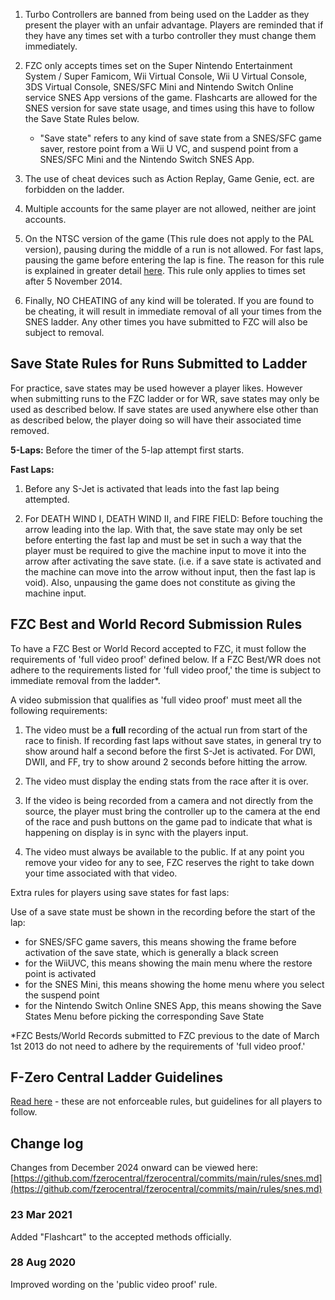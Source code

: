 1. Turbo Controllers are banned from being used on the Ladder as they present the player with an unfair advantage. Players are reminded that if they have any times set with a turbo controller they must change them immediately.

1. FZC only accepts times set on the Super Nintendo Entertainment System / Super Famicom, Wii Virtual Console, Wii U Virtual Console, 3DS Virtual Console, SNES/SFC Mini and Nintendo Switch Online service SNES App versions of the game. Flashcarts are allowed for the SNES version for save state usage, and times using this have to follow the Save State Rules below.

    - "Save state" refers to any kind of save state from a SNES/SFC game saver, restore point from a Wii U VC, and suspend point from a SNES/SFC Mini and the Nintendo Switch SNES App.

1. The use of cheat devices such as Action Replay, Game Genie, ect. are forbidden on the ladder.

1. Multiple accounts for the same player are not allowed, neither are joint accounts.

1. On the NTSC version of the game (This rule does not apply to the PAL version), pausing during the middle of a run is not allowed. For fast laps, pausing the game before entering the lap is fine. The reason for this rule is explained in greater detail [here](https://fzerocentral.org/viewtopic.php?t=13945). This rule only applies to times set after 5 November 2014.

1. Finally, NO CHEATING of any kind will be tolerated. If you are found to be cheating, it will result in immediate removal of all your times from the SNES ladder. Any other times you have submitted to FZC will also be subject to removal.


## Save State Rules for Runs Submitted to Ladder

For practice, save states may be used however a player likes. However when submitting runs to the FZC ladder or for WR, save states may only be used as described below. If save states are used anywhere else other than as described below, the player doing so will have their associated time removed.

**5-Laps:** Before the timer of the 5-lap attempt first starts.

**Fast Laps:**

1. Before any S-Jet is activated that leads into the fast lap being attempted.

1. For DEATH WIND I, DEATH WIND II, and FIRE FIELD: Before touching the arrow leading into the lap. With that, the save state may only be set before enterting the fast lap and must be set in such a way that the player must be required to give the machine input to move it into the arrow after activating the save state. (i.e. if a save state is activated and the machine can move into the arrow without input, then the fast lap is void). Also, unpausing the game does not constitute as giving the machine input.


## FZC Best and World Record Submission Rules

To have a FZC Best or World Record accepted to FZC, it must follow the requirements of 'full video proof' defined below. If a FZC Best/WR does not adhere to the requirements listed for 'full video proof,' the time is subject to immediate removal from the ladder\*.

A video submission that qualifies as 'full video proof' must meet all the following requirements:

1. The video must be a **full** recording of the actual run from start of the race to finish. If recording fast laps without save states, in general try to show around half a second before the first S-Jet is activated. For DWI, DWII, and FF, try to show around 2 seconds before hitting the arrow.

1. The video must display the ending stats from the race after it is over.

1. If the video is being recorded from a camera and not directly from the source, the player must bring the controller up to the camera at the end of the race and push buttons on the game pad to indicate that what is happening on display is in sync with the players input.

1. The video must always be available to the public. If at any point you remove your video for any to see, FZC reserves the right to take down your time associated with that video.

Extra rules for players using save states for fast laps:

Use of a save state must be shown in the recording before the start of the lap:

- for SNES/SFC game savers, this means showing the frame before activation of the save state, which is generally a black screen
- for the WiiUVC, this means showing the main menu where the restore point is activated
- for the SNES Mini, this means showing the home menu where you select the suspend point
- for the Nintendo Switch Online SNES App, this means showing the Save States Menu before picking the corresponding Save State

\*FZC Bests/World Records submitted to FZC previous to the date of March 1st 2013 do not need to adhere by the requirements of 'full video proof.'


## F-Zero Central Ladder Guidelines

[Read here](/guidelines.php) - these are not enforceable rules, but guidelines for all players to follow.


## Change log

Changes from December 2024 onward can be viewed here: [https://github.com/fzerocentral/fzerocentral/commits/main/rules/snes.md](https://github.com/fzerocentral/fzerocentral/commits/main/rules/snes.md)

### 23 Mar 2021

Added "Flashcart" to the accepted methods officially.

### 28 Aug 2020

Improved wording on the 'public video proof' rule.
